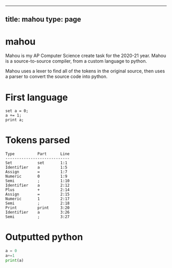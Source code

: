 
---
title: mahou
type: page
---
# mahou

Mahou is my AP Computer Science create task for the 2020-21 year. Mahou is a source-to-source compiler, from a custom language to python.

Mahou uses a lexer to find all of the tokens in the original source, then uses a parser to convert the source code into python.

# First language
```
set a = 0;
a += 1;
print a;
```

# Tokens parsed
```
Type          Part      Line
----------------------------
Set           set       1:1
Identifier    a         1:5
Assign        =         1:7
Numeric       0         1:9
Semi          ;         1:10
Identifier    a         2:12
Plus          +         2:14
Assign        =         2:15
Numeric       1         2:17
Semi          ;         2:18
Print         print     3:20
Identifier    a         3:26
Semi          ;         3:27
```

# Outputted python
```py
a = 0
a+=1
print(a)
```
